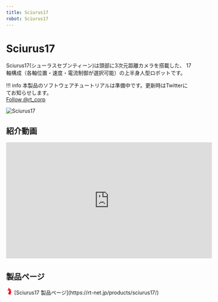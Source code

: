 ```yaml
---
title: Sciurus17
robot: Sciurus17
---
```


# Sciurus17


Sciurus17(シューラスセブンティーン)は頭部に3次元距離カメラを搭載した、
17軸構成（各軸位置・速度・電流制御が選択可能）の上半身人型ロボットです。

!!! info
    本製品のソフトウェアチュートリアルは準備中です。更新時はTwitterにてお知らせします。  
    <a href="https://twitter.com/rt_corp?ref_src=twsrc%5Etfw" class="twitter-follow-button" data-size="large" data-show-count="false">Follow @rt_corp</a>
    <script async src="https://platform.twitter.com/widgets.js" charset="utf-8"></script>

![Sciurus17](https://rt-net.github.io/images/sciurus17/Sciurus17.png)

## 紹介動画

<iframe width="560" height="315" src="https://www.youtube.com/embed/vWSRAu7WZHE" title="YouTube video player" frameborder="0" allow="accelerometer; autoplay; clipboard-write; encrypted-media; gyroscope; picture-in-picture" allowfullscreen></iframe>

## 製品ページ

<img src='../img/rt-logo-32x32.png' alt='RT' width='18px'>
[Sciurus17 製品ページ](https://rt-net.jp/products/sciurus17/)
